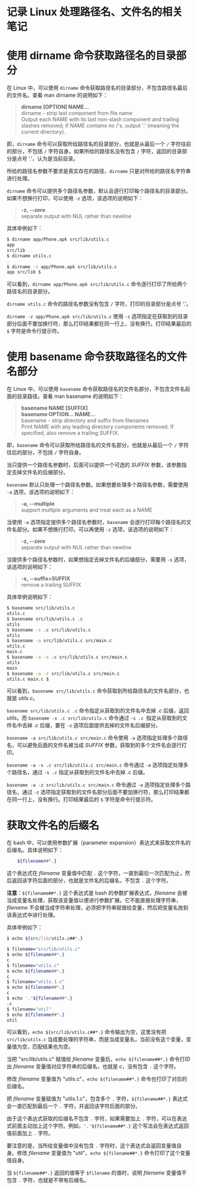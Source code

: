 # 记录 Linux 处理路径名、文件名的相关笔记

# 使用 dirname 命令获取路径名的目录部分
在 Linux 中，可以使用 `dirname` 命令获取路径名的目录部分，不包含路径名最后的文件名。查看 man dirname 的说明如下：
> **dirname [OPTION] NAME...**  
dirname - strip last component from file name  
Output each NAME with its last non-slash component and trailing slashes removed; if NAME contains no /'s, output '.' (meaning the current directory).

即，`dirname` 命令可以获取所给路径名的目录部分，也就是从最后一个 `/` 字符往前的部分，不包括 `/` 字符自身。如果所给的路径名没有包含 `/` 字符，返回的目录部分是点号 ‘.’，认为是当前目录。

所给的路径名参数不要求是真实存在的路径，`dirname` 只是对所给的路径名字符串进行处理。

`dirname` 命令可以提供多个路径名参数，默认会逐行打印每个路径名的目录部分。如果不想换行打印，可以使用 `-z` 选项，该选项的说明如下：
> **-z, --zero**  
separate output with NUL rather than newline

具体举例如下：
```bash
$ dirname app/Phone.apk src/lib/utils.c
app
src/lib
$ dirname utils.c
.
$ dirname -z app/Phone.apk src/lib/utils.c
app src/lib $
```
可以看到，`dirname app/Phone.apk src/lib/utils.c` 命令逐行打印了所给两个路径名的目录部分。

`dirname utils.c` 命令的路径名参数没有包含 `/` 字符，打印的目录部分是点号 ‘.’。

`dirname -z app/Phone.apk src/lib/utils.c` 使用 `-z` 选项指定在获取到的目录部分后面不要加换行符，那么打印结果都在同一行上，没有换行。打印结果最后的 `$` 字符是命令行提示符。

# 使用 basename 命令获取路径名的文件名部分
在 Linux 中，可以使用 `basename` 命令获取路径名的文件名部分，不包含文件名前面的目录路径。查看 man basename 的说明如下：
> **basename NAME [SUFFIX]**  
**basename OPTION... NAME...**  
basename - strip directory and suffix from filenames  
Print NAME with any leading directory components removed. If specified, also remove a trailing SUFFIX.

即，`basename` 命令可以获取所给路径名的文件名部分，也就是从最后一个 `/` 字符往后的部分，不包括 `/` 字符自身。

当只提供一个路径名参数时，后面可以提供一个可选的 *SUFFIX* 参数，该参数指定去掉文件名的后缀部分。

`basename` 默认只处理一个路径名参数。如果想要处理多个路径名参数，需要使用 `-a` 选项，该选项的说明如下：
> **-a, --multiple**  
support multiple arguments and treat each as a NAME

当使用 `-a` 选项指定提供多个路径名参数时，`basename` 会逐行打印每个路径名的文件名部分。如果不想换行打印，可以再使用 `-z` 选项，该选项的说明如下：
> **-z, --zero**  
separate output with NUL rather than newline

当提供多个路径名参数时，如果想指定去掉文件名的后缀部分，需要用 `-s` 选项，该选项的说明如下：
> **-s, --suffix=SUFFIX**  
remove a trailing SUFFIX

具体举例说明如下：
```bash
$ basename src/lib/utils.c
utils.c
$ basename src/lib/utils.c .c
utils
$ basename -s .c src/lib/utils.c
utils
$ basename -a src/lib/utils.c src/main.c
utils.c
main.c
$ basename -a -s .c src/lib/utils.c src/main.c
utils
main
$ basename -a -z src/lib/utils.c src/main.c
utils.c main.c $
```
可以看到，`basename src/lib/utils.c` 命令获取到所给路径名的文件名部分，也就是 *utils.c*。

`basename src/lib/utils.c .c` 命令指定从获取到的文件名中去掉 *.c* 后缀，返回 *utils*。而 `basename -s .c src/lib/utils.c` 命令通过 `-s .c `指定从获取到的文件名中去掉 *.c* 后缀，要在 `-s` 选项后面提供去掉的文件名后缀部分。

`basename -a src/lib/utils.c src/main.c` 命令使用 `-a` 选项指定处理多个路径名，可以避免后面的文件名被当成 *SUFFIX* 参数，获取到的多个文件名会逐行打印。

`basename -a -s .c src/lib/utils.c src/main.c` 命令通过 `-a` 选项指定处理多个路径名，通过 `-s .c` 指定从获取到的文件名中去掉 *.c* 后缀。

`basename -a -z src/lib/utils.c src/main.c` 命令通过 `-a` 选项指定处理多个路径名，通过 `-z` 选项指定获取到的文件名部分后面不要加换行符，那么打印结果都在同一行上，没有换行。打印结果最后的 `$` 字符是命令行提示符。

# 获取文件名的后缀名
在 bash 中，可以使用参数扩展（parameter expansion）表达式来获取文件名的后缀名。具体说明如下：
```bash
    ${filename##*.}
```
这个表达式在 *filename* 变量值中匹配 `.` 这个字符，一直到最后一次匹配为止，然后返回该字符后面的部分，也就是文件名的后缀名，不包含 `.` 这个字符。

**注意**：`${filename##*.}` 这个表达式是 bash 的参数扩展表达式，*filename* 会被当成变量名处理，获取该变量值以便进行参数扩展。它不能直接处理字符串，*filename* 不会被当成字符串处理，必须把字符串赋值给变量，然后把变量名放到该表达式中进行处理。

具体举例如下：
```bash
$ echo ${src/lib/utils.c##*.}

$ filename="src/lib/utils.c"
$ echo ${filename##*.}
c
$ filename="utils.c"
$ echo ${filename##*.}
c
$ filename="utils.1.c"
$ echo ${filename##*.}
c
$ echo '.'${filename##*.}
.c
$ filename="util"
$ echo ${filename##*.}
util
```
可以看到，`echo ${src/lib/utils.c##*.}` 命令输出为空，这里没有把 `src/lib/utils.c` 当成要处理的字符串，而是当成变量名，当前没有这个变量，变量值为空，匹配结果也为空。

当把 "src/lib/utils.c" 赋值给 *filename* 变量后，`echo ${filename##*.}` 命令打印出 *filename* 变量值对应字符串的后缀名，也就是 *c*，没有包含 `.` 这个字符。

修改 *filename* 变量值为 "utils.c"，`echo ${filename##*.}` 命令也打印了对应的后缀名。

把 *filename* 变量赋值为 "utils.1.c"，包含多个 `.` 字符，`${filename##*.}` 表达式会一直匹配到最后一个 `.` 字符，并返回该字符后面的部分。

由于这个表达式获取的后缀名不包含 `.` 字符，如果需要加上 `.` 字符，可以在表达式前面主动加上这个字符。例如，`'.'${filename##*.}` 这个写法会在表达式返回值前面加上 `.` 字符。

要注意的是，当所给变量值中没有包含 `.` 字符时，这个表达式会返回变量值自身。修改 *filename* 变量值为 "util"，`echo ${filename##*.}` 命令打印了这个变量值自身。

当 `${filename##*.}` 返回的值等于 `$filename` 的值时，说明 *filename* 变量值不包含 `.` 字符，也就是不带有后缀名。

